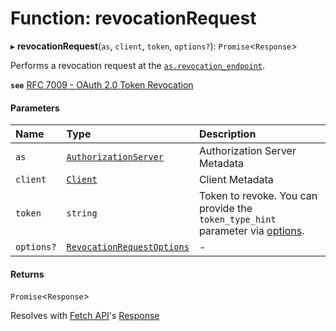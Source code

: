 # Function: revocationRequest

▸ **revocationRequest**(`as`, `client`, `token`, `options?`): `Promise`<`Response`\>

Performs a revocation request at the
[`as.revocation_endpoint`](../interfaces/AuthorizationServer.md#revocation_endpoint).

**`see`** [RFC 7009 - OAuth 2.0 Token Revocation](https://www.rfc-editor.org/rfc/rfc7009.html#section-2)

#### Parameters

| Name | Type | Description |
| :------ | :------ | :------ |
| `as` | [`AuthorizationServer`](../interfaces/AuthorizationServer.md) | Authorization Server Metadata |
| `client` | [`Client`](../interfaces/Client.md) | Client Metadata |
| `token` | `string` | Token to revoke. You can provide the `token_type_hint` parameter via [options](../interfaces/RevocationRequestOptions.md#additionalparameters). |
| `options?` | [`RevocationRequestOptions`](../interfaces/RevocationRequestOptions.md) | - |

#### Returns

`Promise`<`Response`\>

Resolves with
[Fetch API](https://developer.mozilla.org/en-US/docs/Web/API/Fetch_API)'s
[Response](https://developer.mozilla.org/en-US/docs/Web/API/Response)
